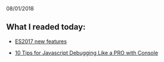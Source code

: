 08/01/2018

## What I readed today:

* [ES2017 new features](https://hackernoon.com/es8-was-released-and-here-are-its-main-new-features-ee9c394adf66)

* [10 Tips for Javascript Debugging Like a PRO with Console](https://medium.com/appsflyer/10-tips-for-javascript-debugging-like-a-pro-with-console-7140027eb5f6)
